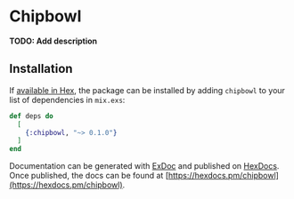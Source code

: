 # Chipbowl

**TODO: Add description**

## Installation

If [available in Hex](https://hex.pm/docs/publish), the package can be installed
by adding `chipbowl` to your list of dependencies in `mix.exs`:

```elixir
def deps do
  [
    {:chipbowl, "~> 0.1.0"}
  ]
end
```

Documentation can be generated with [ExDoc](https://github.com/elixir-lang/ex_doc)
and published on [HexDocs](https://hexdocs.pm). Once published, the docs can
be found at [https://hexdocs.pm/chipbowl](https://hexdocs.pm/chipbowl).


